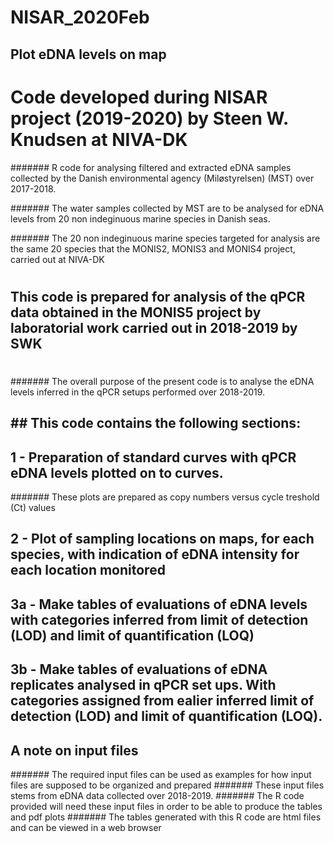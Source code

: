 # NISAR_2020Feb
## Plot eDNA levels on map 


# Code developed during NISAR project (2019-2020) by Steen W. Knudsen at NIVA-DK
####### R code for analysing filtered and extracted eDNA samples collected by the Danish environmental agency (Miløstyrelsen) (MST) over 2017-2018.

####### The water samples collected by MST are to be analysed for eDNA levels from 20 non indeginuous marine species in Danish seas.

####### The 20 non indeginuous marine species targeted for analysis are the same 20 species that the MONIS2, MONIS3 and MONIS4 project, carried out at NIVA-DK
#
## This code is prepared for analysis of the qPCR data obtained in the MONIS5 project by laboratorial work carried out in 2018-2019 by SWK
#
####### The overall purpose of the present code is to analyse the eDNA levels inferred in the qPCR setups performed over 2018-2019.


## ## This code contains the following sections:
## 1 - Preparation of standard curves with qPCR eDNA levels plotted on to curves. 
#######   These plots are prepared as copy numbers versus cycle treshold (Ct) values
## 2 - Plot of sampling locations on maps, for each species, with indication of eDNA intensity for each location monitored
## 3a - Make tables of evaluations of eDNA levels with categories inferred from limit of detection (LOD) and limit of quantification (LOQ)
## 3b - Make tables of evaluations of eDNA replicates analysed in qPCR set ups. With categories assigned from ealier inferred limit of detection (LOD) and limit of quantification (LOQ).

## A note on input files
####### The required input files can be used as examples for how input files are supposed to be organized and prepared
####### These input files stems from eDNA data collected over 2018-2019.
####### The R code provided will need these input files in order to be able to produce the tables and pdf plots
####### The tables generated with this R code are html files and can be viewed in a web browser

#
